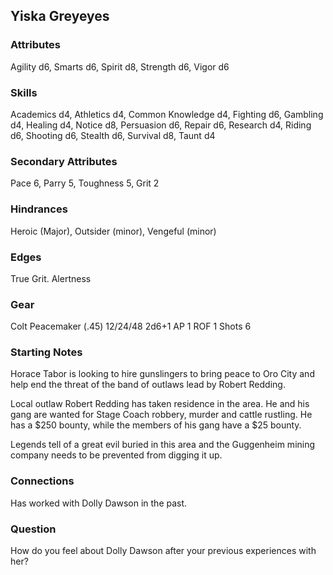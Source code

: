 ## Yiska Greyeyes

### Attributes
Agility d6, Smarts d6, Spirit d8, Strength d6, Vigor d6

### Skills
Academics d4, Athletics d4, Common Knowledge d4, Fighting d6, Gambling d4, Healing d4, Notice d8, Persuasion d6, Repair d6, Research d4, Riding d6, Shooting d6, Stealth d6, Survival d8, Taunt d4

### Secondary Attributes
Pace 6, Parry 5, Toughness 5, Grit 2

### Hindrances
Heroic (Major), Outsider (minor), Vengeful (minor)

### Edges
True Grit. Alertness

### Gear
Colt Peacemaker (.45) 12/24/48 2d6+1 AP 1 ROF 1 Shots 6

### Starting Notes

Horace Tabor is looking to hire gunslingers to bring peace to Oro City and help end the threat of the band of outlaws lead by Robert Redding.

Local outlaw Robert Redding has taken residence in the area. He and his gang are wanted for Stage Coach robbery, murder and cattle rustling. He has a $250 bounty, while the members of his gang have a $25 bounty.

Legends tell of a great evil buried in this area and the Guggenheim mining company needs to be prevented from digging it up.

### Connections

Has worked with Dolly Dawson in the past.

### Question

How do you feel about Dolly Dawson after your previous experiences with her?